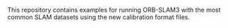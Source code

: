 This repository contains examples for running ORB-SLAM3 with the most common SLAM datasets using the new calibration format files.